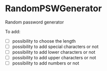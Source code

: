 # RandomPSWGenerator
Random password generator 

To add:
- [ ] possibility to choose the length
- [ ] possibility to add special characters or not
- [ ] possibility to add lower characters or not
- [ ] possibility to add upper characters or not
- [ ] possibility to add numbers or not
